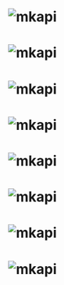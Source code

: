 # ![mkapi](stow.exceptions|link)

# ![mkapi](stow.exceptions.ArtefactNotFound)
# ![mkapi](stow.exceptions.ArtefactNotMember)
# ![mkapi](stow.exceptions.ArtefactTypeError)
# ![mkapi](stow.exceptions.ArtefactNoLongerExists)
# ![mkapi](stow.exceptions.OperationNotPermitted)
# ![mkapi](stow.exceptions.InvalidPath)
# ![mkapi](stow.exceptions.ArtefactNotAvailable)
